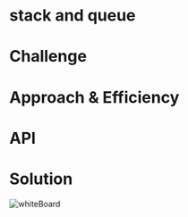 # stack and queue 

# Challenge


# Approach & Efficiency


# API 


# Solution
<!-- embedded whiteboard image -->
![whiteBoard]( )
